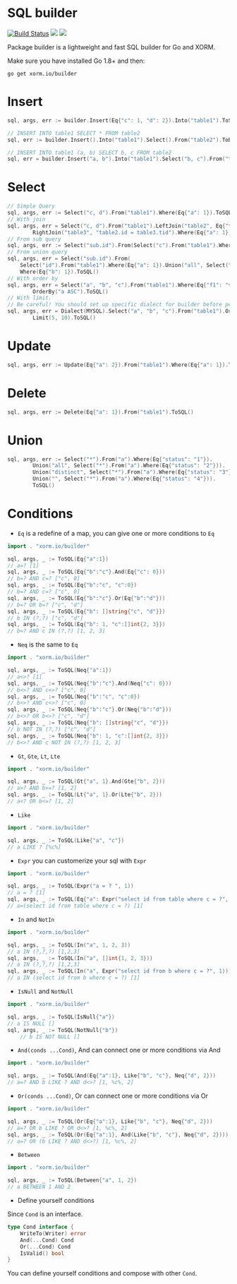 # SQL builder

[![Build Status](https://drone.gitea.com/api/badges/xorm/builder/status.svg)](https://drone.gitea.com/xorm/builder) [![](http://gocover.io/_badge/xorm.io/builder)](http://gocover.io/xorm.io/builder)
[![](https://goreportcard.com/badge/xorm.io/builder)](https://goreportcard.com/report/xorm.io/builder)

Package builder is a lightweight and fast SQL builder for Go and XORM.

Make sure you have installed Go 1.8+ and then:

    go get xorm.io/builder

# Insert

```Go
sql, args, err := builder.Insert(Eq{"c": 1, "d": 2}).Into("table1").ToSQL()

// INSERT INTO table1 SELECT * FROM table2
sql, err := builder.Insert().Into("table1").Select().From("table2").ToBoundSQL()

// INSERT INTO table1 (a, b) SELECT b, c FROM table2
sql, err = builder.Insert("a, b").Into("table1").Select("b, c").From("table2").ToBoundSQL()
```

# Select

```Go
// Simple Query
sql, args, err := Select("c, d").From("table1").Where(Eq{"a": 1}).ToSQL()
// With join
sql, args, err = Select("c, d").From("table1").LeftJoin("table2", Eq{"table1.id": 1}.And(Lt{"table2.id": 3})).
		RightJoin("table3", "table2.id = table3.tid").Where(Eq{"a": 1}).ToSQL()
// From sub query
sql, args, err := Select("sub.id").From(Select("c").From("table1").Where(Eq{"a": 1}), "sub").Where(Eq{"b": 1}).ToSQL()
// From union query
sql, args, err = Select("sub.id").From(
	Select("id").From("table1").Where(Eq{"a": 1}).Union("all", Select("id").From("table1").Where(Eq{"a": 2})),"sub").
	Where(Eq{"b": 1}).ToSQL()
// With order by
sql, args, err = Select("a", "b", "c").From("table1").Where(Eq{"f1": "v1", "f2": "v2"}).
		OrderBy("a ASC").ToSQL()
// With limit.
// Be careful! You should set up specific dialect for builder before performing a query with LIMIT
sql, args, err = Dialect(MYSQL).Select("a", "b", "c").From("table1").OrderBy("a ASC").
		Limit(5, 10).ToSQL()
```

# Update

```Go
sql, args, err := Update(Eq{"a": 2}).From("table1").Where(Eq{"a": 1}).ToSQL()
```

# Delete

```Go
sql, args, err := Delete(Eq{"a": 1}).From("table1").ToSQL()
```

# Union

```Go
sql, args, err := Select("*").From("a").Where(Eq{"status": "1"}).
		Union("all", Select("*").From("a").Where(Eq{"status": "2"})).
		Union("distinct", Select("*").From("a").Where(Eq{"status": "3"})).
		Union("", Select("*").From("a").Where(Eq{"status": "4"})).
		ToSQL()
```

# Conditions

* `Eq` is a redefine of a map, you can give one or more conditions to `Eq`

```Go
import . "xorm.io/builder"

sql, args, _ := ToSQL(Eq{"a":1})
// a=? [1]
sql, args, _ := ToSQL(Eq{"b":"c"}.And(Eq{"c": 0}))
// b=? AND c=? ["c", 0]
sql, args, _ := ToSQL(Eq{"b":"c", "c":0})
// b=? AND c=? ["c", 0]
sql, args, _ := ToSQL(Eq{"b":"c"}.Or(Eq{"b":"d"}))
// b=? OR b=? ["c", "d"]
sql, args, _ := ToSQL(Eq{"b": []string{"c", "d"}})
// b IN (?,?) ["c", "d"]
sql, args, _ := ToSQL(Eq{"b": 1, "c":[]int{2, 3}})
// b=? AND c IN (?,?) [1, 2, 3]
```

* `Neq` is the same to `Eq`

```Go
import . "xorm.io/builder"

sql, args, _ := ToSQL(Neq{"a":1})
// a<>? [1]
sql, args, _ := ToSQL(Neq{"b":"c"}.And(Neq{"c": 0}))
// b<>? AND c<>? ["c", 0]
sql, args, _ := ToSQL(Neq{"b":"c", "c":0})
// b<>? AND c<>? ["c", 0]
sql, args, _ := ToSQL(Neq{"b":"c"}.Or(Neq{"b":"d"}))
// b<>? OR b<>? ["c", "d"]
sql, args, _ := ToSQL(Neq{"b": []string{"c", "d"}})
// b NOT IN (?,?) ["c", "d"]
sql, args, _ := ToSQL(Neq{"b": 1, "c":[]int{2, 3}})
// b<>? AND c NOT IN (?,?) [1, 2, 3]
```

* `Gt`, `Gte`, `Lt`, `Lte`

```Go
import . "xorm.io/builder"

sql, args, _ := ToSQL(Gt{"a", 1}.And(Gte{"b", 2}))
// a>? AND b>=? [1, 2]
sql, args, _ := ToSQL(Lt{"a", 1}.Or(Lte{"b", 2}))
// a<? OR b<=? [1, 2]
```

* `Like`

```Go
import . "xorm.io/builder"

sql, args, _ := ToSQL(Like{"a", "c"})
// a LIKE ? [%c%]
```

* `Expr` you can customerize your sql with `Expr`

```Go
import . "xorm.io/builder"

sql, args, _ := ToSQL(Expr("a = ? ", 1))
// a = ? [1]
sql, args, _ := ToSQL(Eq{"a": Expr("select id from table where c = ?", 1)})
// a=(select id from table where c = ?) [1]
```

* `In` and `NotIn`

```Go
import . "xorm.io/builder"

sql, args, _ := ToSQL(In("a", 1, 2, 3))
// a IN (?,?,?) [1,2,3]
sql, args, _ := ToSQL(In("a", []int{1, 2, 3}))
// a IN (?,?,?) [1,2,3]
sql, args, _ := ToSQL(In("a", Expr("select id from b where c = ?", 1))))
// a IN (select id from b where c = ?) [1]
```

* `IsNull` and `NotNull`

```Go
import . "xorm.io/builder"

sql, args, _ := ToSQL(IsNull{"a"})
// a IS NULL []
sql, args, _ := ToSQL(NotNull{"b"})
	// b IS NOT NULL []
```

* `And(conds ...Cond)`, And can connect one or more conditions via And

```Go
import . "xorm.io/builder"

sql, args, _ := ToSQL(And(Eq{"a":1}, Like{"b", "c"}, Neq{"d", 2}))
// a=? AND b LIKE ? AND d<>? [1, %c%, 2]
```

* `Or(conds ...Cond)`, Or can connect one or more conditions via Or

```Go
import . "xorm.io/builder"

sql, args, _ := ToSQL(Or(Eq{"a":1}, Like{"b", "c"}, Neq{"d", 2}))
// a=? OR b LIKE ? OR d<>? [1, %c%, 2]
sql, args, _ := ToSQL(Or(Eq{"a":1}, And(Like{"b", "c"}, Neq{"d", 2})))
// a=? OR (b LIKE ? AND d<>?) [1, %c%, 2]
```

* `Between`

```Go
import . "xorm.io/builder"

sql, args, _ := ToSQL(Between{"a", 1, 2})
// a BETWEEN 1 AND 2
```

* Define yourself conditions

Since `Cond` is an interface.

```Go
type Cond interface {
	WriteTo(Writer) error
	And(...Cond) Cond
	Or(...Cond) Cond
	IsValid() bool
}
```

You can define yourself conditions and compose with other `Cond`.